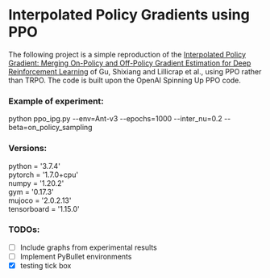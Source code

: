 # Interpolated Policy Gradients using PPO

The following project is a simple reproduction of the [Interpolated Policy Gradient: Merging On-Policy and Off-Policy Gradient Estimation for Deep Reinforcement Learning](https://arxiv.org/abs/1706.00387 "Named link title") of Gu, Shixiang and Lillicrap et al., using PPO rather than TRPO. The code is built upon the OpenAI Spinning Up PPO code.

### Example of experiment:
python ppo_ipg.py --env=Ant-v3 --epochs=1000 --inter_nu=0.2 --beta=on_policy_sampling

### Versions:
python = '3.7.4'  
pytorch = '1.7.0+cpu'  
numpy = '1.20.2'  
gym = '0.17.3'  
mujoco = '2.0.2.13'  
tensorboard = '1.15.0'

### TODOs:
- [ ] Include graphs from experimental results
- [ ] Implement PyBullet environments
- [X] testing tick box
